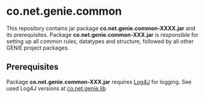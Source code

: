 # co.net.genie.common

This repository contains jar package **co.net.genie.common-XXXX.jar** and its prerequisites.
Package **co.net.genie.common-XXX.jar** is responsible for setting up all common rules, datatypes and structure, followed by all other GENIE project packages.

## Prerequisites
Package **co.net.genie.common-XXX.jar** requires [Log4J](https://github.com/apache/logging-log4j2) for logging. See used Log4J versions at [co.net.genie.lib](https://github.com/genie-net/co.net.genie.lib)
